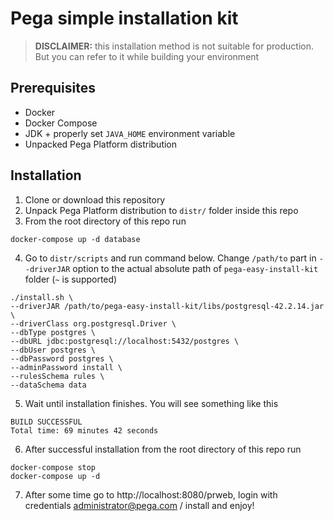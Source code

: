 # Pega simple installation kit

> **DISCLAIMER:** this installation method is not suitable for production. But you can refer to it while building your environment

## Prerequisites
- Docker
- Docker Compose
- JDK + properly set `JAVA_HOME` environment variable
- Unpacked Pega Platform distribution

## Installation

1. Clone or download this repository
2. Unpack Pega Platform distribution to `distr/` folder inside this repo
3. From the root directory of this repo run 

```shell
docker-compose up -d database
```

4. Go to `distr/scripts` and run command below. Change `/path/to` part in `--driverJAR` option to the actual absolute path of `pega-easy-install-kit` folder (`~` is supported)

```shell
./install.sh \
--driverJAR /path/to/pega-easy-install-kit/libs/postgresql-42.2.14.jar \
--driverClass org.postgresql.Driver \
--dbType postgres \
--dbURL jdbc:postgresql://localhost:5432/postgres \
--dbUser postgres \
--dbPassword postgres \
--adminPassword install \
--rulesSchema rules \
--dataSchema data 

```

5. Wait until installation finishes. You will see something like this

```shell
BUILD SUCCESSFUL
Total time: 69 minutes 42 seconds
```

6. After successful installation from the root directory of this repo run

```shell
docker-compose stop
docker-compose up -d
```

7. After some time go to http://localhost:8080/prweb, login with credentials administrator@pega.com / install and enjoy! 
